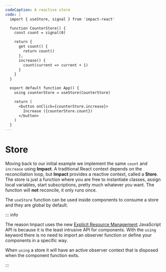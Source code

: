 ```yaml
---
codeCaption: A reactive store
code: |
  import { useStore, signal } from 'impact-react'

  function CounterStore() {
    const count = signal(0)

    return {
      get count() {
        return count()
      },
      increase() {
        count(current => current + 1)
      }
    }
  }

  export default function App() {
    using counterStore = useStore(CounterStore)

    return (
      <button onClick={counterStore.increase}>
        Increase ({counterStore.count})
      </button>
    )
  }
---
```


# Store

<ClientOnly>
  <Playground />
</ClientOnly>

Moving back to our initial example we implement the same `count` and `increase` using **Impact**. A traditional React context depends on the reconciliation loop, but **Impact** provides a reactive context, called a **Store**. The store is just a function where you are free to instantiate classes, assign local variables, start subscriptions, pretty much whatever you want. The function will **not** reconcile, it only runs once.

The `useStore` function can be used inside components to consume a store and they are global by default.

::: info

The reason Impact uses the new [Explicit Resource Management](https://medium.com/@bagherani/ecmascript-explicit-resource-management-early-implementation-in-typescript-5-2-5e4d08b2aee3) JavaScript API is because it is the least intrusive API for components. With the `using` keyword there is no need to import an observer function or define your components in a specific way.

When `using` a store it will have an active observer context that is disposed when the component function exits.

:::
